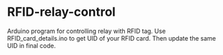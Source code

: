 # RFID-relay-control
Arduino program for controlling relay with RFID tag.
Use RFID_card_details.ino to get UID of your RFID card. Then update the same UID in final code.
